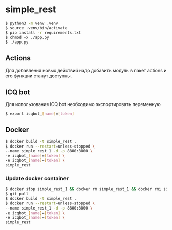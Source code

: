 # simple_rest

```sh
$ python3 -m venv .venv
$ source .venv/bin/activate
$ pip install -r requirements.txt
$ chmod +x ./app.py 
$ ./app.py
```

## Actions

Для добавления новых действий надо добавить модуль в пакет actions и его функции станут доступны.

## ICQ bot

Для использования ICQ bot необходимо экспортировать переменную
```sh
$ export icqbot_[name]=[token]
```

## Docker

```sh
$ docker build -t simple_rest .
$ docker run --restart=unless-stopped \
--name simple_rest_1 -d -p 8800:8800 \
-e icqbot_[name]=[token] \
-e icqbot_[name]=[token] \
simple_rest
```

### Update docker container
```sh
$ docker stop simple_rest_1 && docker rm simple_rest_1 && docker rmi simple_rest:latest
$ git pull
$ docker build -t simple_rest .
$ docker run --restart=unless-stopped \
--name simple_rest_1 -d -p 8800:8800 \
-e icqbot_[name]=[token] \
-e icqbot_[name]=[token] \
simple_rest
```
